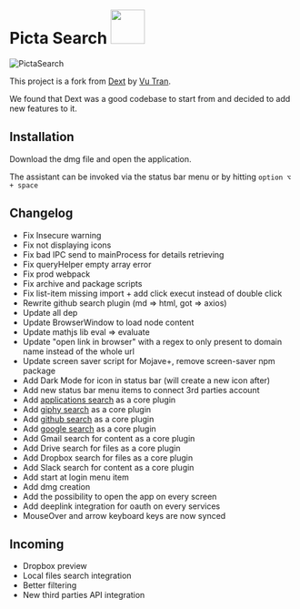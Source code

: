 # Picta Search <img src="https://user-images.githubusercontent.com/1506323/79753368-1a2e9100-8316-11ea-9f91-d7c6f19f7077.png" width="60" height="60">

![PictaSearch](https://user-images.githubusercontent.com/1506323/79753045-92e11d80-8315-11ea-82f7-d629dbcdc96c.png)

This project is a fork from [Dext](https://github.com/DextApp/dext) by [Vu Tran](https://github.com/vutran/).

We found that Dext was a good codebase to start from and decided to add new features to it.

## Installation

Download the dmg file and open the application.

The assistant can be invoked via the status bar menu or by hitting `option ⌥ + space`

## Changelog

* Fix Insecure warning
* Fix not displaying icons
* Fix bad IPC send to mainProcess for details retrieving
* Fix queryHelper empty array error
* Fix prod webpack
* Fix archive and package scripts
* Fix list-item missing import + add click execut instead of double click
* Rewrite github search plugin (md => html, got => axios)
* Update all dep
* Update BrowserWindow to load node content
* Update mathjs lib eval => evaluate
* Update "open link in browser" with a regex to only present to domain name instead of the whole url
* Update screen saver script for Mojave+, remove screen-saver npm package
* Add Dark Mode for icon in status bar (will create a new icon after)
* Add new status bar menu items to connect 3rd parties account
* Add [applications search](https://github.com/vutran/dext-darwin-applications-plugin) as a core plugin
* Add [giphy search](https://github.com/adnasa/dext-giphy-plugin) as a core plugin
* Add [github search](https://github.com/vutran/dext-github-plugin) as a core plugin
* Add [google search](https://github.com/justinpchang/dext-search-plugin) as a core plugin
* Add Gmail search for content as a core plugin
* Add Drive search for files as a core plugin
* Add Dropbox search for files as a core plugin
* Add Slack search for content as a core plugin
* Add start at login menu item
* Add dmg creation
* Add the possibility to open the app on every screen
* Add deeplink integration for oauth on every services
* MouseOver and arrow keyboard keys are now synced

## Incoming

* Dropbox preview
* Local files search integration
* Better filtering
* New third parties API integration

